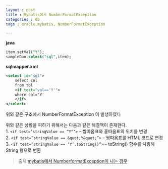 ```yaml
---
layout : post
title : Mybatis에서 NumberFormatException
categories : db
tags : oracle,mybatis, NumberFormatException

---
```



**java**


```sql
item.setVal("Y");
sampleDao.select("sql",item);
```


**sqlmapper.xml**


```xml
<select id="sql">
    select col
    from tbl
    <if test="val=='Y'">
    where col='Y'
    </if>
</select>
```

<p>위와 같은 구조에서 NumberFormatException 이 발생하였다</p>

<p>위와 같은 상황을 피하기 위해서는 다음과 같은 해결책이 존재한다. <br>
1. <code>&lt;if test=’stringValue == “Y”‘&gt;</code> – 쌍따옴표와 홑따옴표의 위치를 변경 <br>
2. <code>&lt;if test=”stringValue == &amp;quot;Y&amp;quot;”&gt;</code> – 쌍따옴표를 HTML 코드로 변경 <br>
3. <code>&lt;if test=”stringValue == ‘Y’.toString()”&gt;</code> – toString() 함수를 사용해 String 형으로 변환</p>

<blockquote>
  <p>출처:<a href="http://t-ara72.blogspot.kr/2013/10/mybatis-numberformatexception.html?m=1">mybatis에서 NumberformatException이 나는 경우 <br>
  </a></p>
</blockquote>
